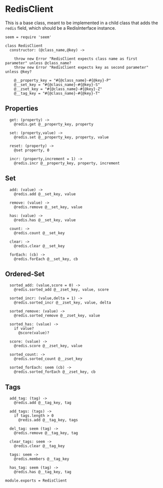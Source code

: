 RedisClient
===========

This is a base class, meant to be implemented in a child class that adds the `redis` field, which should be a RedisInterface instance.

    seem = require 'seem'

    class RedisClient
      constructor: (@class_name,@key) ->

        throw new Error "RedisClient expects class name as first parameter" unless @class_name?
        throw new Error "RedisClient expects key as second parameter" unless @key?

        @__property_key = "#{@class_name}-#{@key}-P"
        @__set_key = "#{@class_name}-#{@key}-S"
        @__zset_key = "#{@class_name}-#{@key}-Z"
        @__tag_key = "#{@class_name}-#{@key}-T"

Properties
----------

      get: (property) ->
        @redis.get @__property_key, property

      set: (property,value) ->
        @redis.set @__property_key, property, value

      reset: (property) ->
        @set property, 0

      incr: (property,increment = 1) ->
        @redis.incr @__property_key, property, increment

Set
---

      add: (value) ->
        @redis.add @__set_key, value

      remove: (value) ->
        @redis.remove @__set_key, value

      has: (value) ->
        @redis.has @__set_key, value

      count: ->
        @redis.count @__set_key

      clear: ->
        @redis.clear @__set_key

      forEach: (cb) ->
        @redis.forEach @__set_key, cb

Ordered-Set
---

      sorted_add: (value,score = 0) ->
        @redis.sorted_add @__zset_key, value, score

      sorted_incr: (value,delta = 1) ->
        @redis.sorted_incr @__zset_key, value, delta

      sorted_remove: (value) ->
        @redis.sorted_remove @__zset_key, value

      sorted_has: (value) ->
        if value?
          @score(value)?

      score: (value) ->
        @redis.score @__zset_key, value

      sorted_count: ->
        @redis.sorted_count @__zset_key

      sorted_forEach: seem (cb) ->
        @redis.sorted_forEach @__zset_key, cb

Tags
----

      add_tag: (tag) ->
        @redis.add @__tag_key, tag

      add_tags: (tags) ->
        if tags.length > 0
          @redis.add @__tag_key, tags

      del_tag: seem (tag) ->
        @redis.remove @__tag_key, tag

      clear_tags: seem ->
        @redis.clear @__tag_key

      tags: seem ->
        @redis.members @__tag_key

      has_tag: seem (tag) ->
        @redis.has @__tag_key, tag

    module.exports = RedisClient
